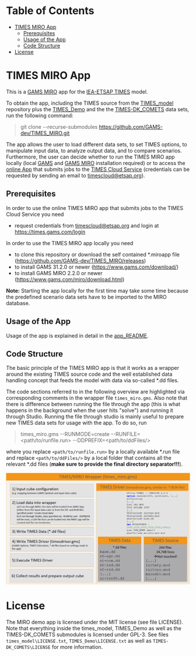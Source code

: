 Table of Contents
=================

   * [TIMES MIRO App](#times_miro-app)
      * [Prerequisites](#prerequisites)
      * [Usage of the App](#usage-of-the-app)
      * [Code Structure](#code-structure)
   * [License](#license)

# TIMES MIRO App<a name="times_miro-app"></a>
This is a [GAMS MIRO](https://gams.com/miro) app for the [IEA-ETSAP TIMES](https://github.com/etsap-TIMES/TIMES_model) model.

To obtain the app, including the TIMES source from the [TIMES_model](https://github.com/etsap-TIMES/TIMES_model) repository plus the [TIMES_Demo](https://github.com/etsap-TIMES/TIMES_Demo) and the the [TIMES-DK\_COMETS](https://github.com/energy-modelling-club/TIMES-DK_COMETS) data sets, run the following command:
> git clone --recurse-submodules https://github.com/GAMS-dev/TIMES_MIRO.git

The app allows the user to load different data sets, to set TIMES options, to manipulate input data, to analyze output data, and to compare scenarios. Furthermore, the user can decide whether to run the TIMES MIRO app locally (local [GAMS](https://www.gams.com/download/) and [GAMS MIRO](https://www.gams.com/miro/download.html) installation required) or to access the [online App](https://times.gams.com/login) that submits jobs to the [TIMES Cloud Service](https://times.gams.com/engine/) (credentials can be requested by sending an email to timescloud@etsap.org).

## Prerequisites<a name="prerequisites"></a>
In order to use the online TIMES MIRO app that submits jobs to the TIMES Cloud Service you need
* request credentials from timescloud@etsap.org and login at https://times.gams.com/login

In order to use the TIMES MIRO app locally you need
* to clone this repository or download the self contained *.miroapp file (https://github.com/GAMS-dev/TIMES_MIRO/releases)
* to install GAMS 31.2.0 or newer (https://www.gams.com/download/)
* to install GAMS MIRO 2.2.0 or newer (https://www.gams.com/miro/download.html)

**Note:** Starting the app locally for the first time may take some time because the predefined scenario data sets have to be imported to the MIRO database.

## Usage of the App<a name="usage-of-the-app"></a>
Usage of the app is explained in detail in the [app_README](app_README.md).

## Code Structure<a name="code-structure"></a>
The basic principle of the TIMES MIRO app is that it works as a wrapper around the existing TIMES source code and the well established data handling concept that feeds the model with data via so-called \*.dd files.

The code sections referred to in the following overview are highlighted via corresponding comments in the wrapper file `times_miro.gms`. Also note that there is difference between running the file through the app (this is what happens in the background when the user hits "solve") and running it through Studio. Running the file through studio is mainly useful to prepare new TIMES data sets for usage with the app. To do so, run 

>times_miro.gms --RUNMODE=create --RUNFILE=<path/to/runfile.run> --DDPREFIX=<path/to/ddFiles/>

where you replace `<path/to/runfile.run>` by a locally available \*.run file and replace `<path/to/ddFiles/>` by a local folder that contains all the relevant \*.dd files (**make sure to provide the final directory separator!!!**).

![inputcube](static_times_miro/code_structure.png)

# License<a name="license"></a>
The MIRO demo app is licensed under the MIT license (see file LICENSE). Note that everything inside the times\_model, TIMES\_Demo as well as the TIMES-DK_COMETS submodules is licensed under GPL-3. See files `times_model\LICENSE.txt`, `TIMES_Demo\LICENSE.txt` as well as `TIMES-DK_COMETS\LICENSE` for more information.
